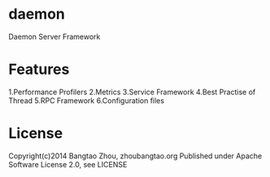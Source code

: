 daemon
======

Daemon Server Framework 

Features
=======

1.Performance Profilers
2.Metrics
3.Service Framework
4.Best Practise of Thread
5.RPC Framework
6.Configuration files

License
======
Copyright(c)2014 Bangtao Zhou, zhoubangtao.org
Published under Apache Software License 2.0, see LICENSE

